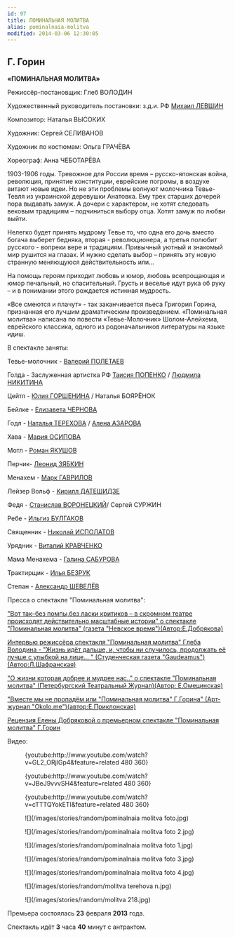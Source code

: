 ```yaml
---
id: 97
title: ПОМИНАЛЬНАЯ МОЛИТВА
alias: pominalnaia-molitva
modified: 2014-03-06 12:30:05
---
```


## Г. Горин

**«ПОМИНАЛЬНАЯ МОЛИТВА»**

Режиссёр-постановщик: Глеб ВОЛОДИН

Художественный руководитель постановки: з.д.и. РФ [Михаил ЛЕВШИН](153-mihail-levshin.html)

Композитор: Наталья ВЫСОКИХ

Художник: Сергей СЕЛИВАНОВ

Художник по костюмам: Ольга ГРАЧЁВА

Хореограф: Анна ЧЕБОТАРЁВА

1903-1906 годы. Тревожное для России время – русско-японская война, революция, принятие конституции, еврейские погромы, в воздухе витают новые идеи. Но не эти проблемы волнуют молочника Тевье-Тевля из украинской деревушки Анатовка. Ему трех старших дочерей пора выдавать замуж. А дочери с характером, не хотят следовать вековым традициям – подчиниться выбору отца. Хотят замуж по любви выйти.

Нелегко будет принять мудрому Тевье то, что одна его дочь вместо богача выберет бедняка, вторая - революционера, а третья полюбит русского - вопреки вере и традициям. Привычный уютный и знакомый мир рушится на глазах. И нужно сделать выбор – принять эту новую странную меняющуюся действительность или…

На помощь героям приходит любовь и юмор, любовь всепрощающая и юмор печальный, но спасительный. Грусть и веселье идут рука об руку – и в понимании этого рождается истинная мудрость.

«Все смеются и плачут» - так заканчивается пьеса Григория Горина, признанная его лучшим драматическим произведением. «Поминальная молитва» написана по повести «Тевье-Молочник» Шолом-Алейхема, еврейского классика, одного из родоначальников литературы на языке идиш.

В спектакле заняты:

Тевье-молочник - [Валерий ПОЛЕТАЕВ](82-valerii-poletaev.html)

Голда - Заслуженная артистка РФ [Таисия ПОПЕНКО](26-popenko-taisija.html) / [Людмила НИКИТИНА](63-lyda-nikitina.html)

Цейтл - [Юлия ГОРШЕНИНА](49-ylia-gorshenina.html) / Наталья БОЯРЁНОК

Бейлке - [Елизавета ЧЕРНОВА](48-chernovaelizaveta.html)

Годл - [Наталья ТЕРЕХОВА](56-natasha-terehova.html) / [Алена АЗАРОВА](86-alena-azarova.html)

Хава - [Мария ОСИПОВА](301-mariaosipova.html)

Мотл - [Роман ЯКУШОВ](88-roman-yakushov.html)

Перчик- [Леонид ЗЯБКИН](67-leonid-zabkin.html)

Менахем - [Марк ГАВРИЛОВ](112-mark-gavrilov.html)

Лейзер Вольф - [Кирилл ДАТЕШИДЗЕ](281-kirilldateshidze.html)

Федя - [Станислав ВОРОНЕЦКИЙ](51-stas-voronetski.html)/ Сергей СУРЖИН

Ребе - [Ильгиз БУЛГАКОВ](77-ilgiz-bulgakov.html)

Священник - [Николай ИСПОЛАТОВ](54-nikolai-ispolatov.html)

Урядник - [Виталий КРАВЧЕНКО](66-vitalii-kravchenko.html)

Мама Менахема - [Галина САБУРОВА](61-galina-saburova.html)

Трактирщик - [Илья БЕЗРУК](83-bezryk-ilya.html)

Степан - [Александр ШЕВЕЛЁВ](87-aleksandr-shevelov.html)

Пресса о спектакле "Поминальная молитва":

["Вот так–без помпы,без ласки критиков – в скромном театре происходят действительно масштабные истории" о спектакле "Поминальная молитва" (газета "Невское время")(Автор:Е.Добрякова)](265-pressa-premera-pomanalnaya-555.html)

[Интервью режиссёра спектакля "Поминальная молитва" Глеба Володина - "Жизнь идёт дальше, и, чтобы ни случилось, продолжать её лучше с улыбкой на лице… " (Студенческая газета "Gaudeamus")(Автор:Л.Шафранская)](263------q-q.html)

["О жизни которая добрее и мудрее нас.." о спектакле "Поминальная молитва" (Петербургский Театральный Журнал)(Автор: Е.Омецинская)](262-pressa-ptj-pomanalnaya-molitva.html)

["Вместе мы не пропадём или "Поминальная молитва" Г.Горина" (Арт-журнал "Okolo.me")(автор:Е.Приклонская)](258-pressa-premera-pomanalnaya-molitva.html)

[ Рецензия Елены Добряковой о премьерном спектакле "Поминальная молитва" Г.Горин](257-recenzia-na-pominalnaya-molitva.html)

Видео:

<figure>{youtube:http://www.youtube.com/watch?v=GL2_ORjlGp4&feature=related 480 360}</figure>

<figure>{youtube:http://www.youtube.com/watch?v=JBeJ9vvvSH4&feature=related 480 360}</figure>

<figure>{youtube:http://www.youtube.com/watch?v=cTTTQYokETI&feature=related 480 360}</figure>

<figure>
![](/images/stories/random/pominalnaia molitva foto.jpg)
</figure>

<figure>
![](/images/stories/random/pominalnaia molitva foto 2.jpg)
</figure>

<figure>
![](/images/stories/random/pominalnaia molitva foto 1.jpg)
</figure>

<figure>
![](/images/stories/random/pominalnaia molitva foto 3.jpg)
</figure>

<figure>
![](/images/stories/random/pominalnaia molitva foto 4.jpg)
</figure>

<figure>
![](/images/stories/random/molitva terehova n.jpg)
</figure>

<figure>
![](/images/stories/random/molitva 218.jpg)
</figure>

Премьера состоялась **23** февраля **2013** года.

Спектакль идёт **3** часа **40** минут с антрактом.

